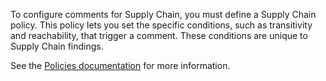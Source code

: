 To configure comments for Supply Chain, you must define a Supply Chain policy. This policy lets you set the specific conditions, such as transitivity and reachability, that trigger a comment. These conditions are unique to Supply Chain findings.

See the [Policies documentation](/semgrep-supply-chain/policies) for more information.
